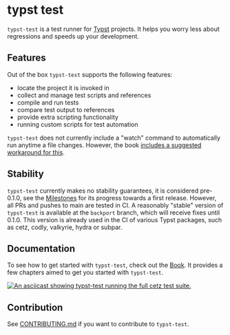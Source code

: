 # typst test
`typst-test` is a test runner for [Typst] projects. It helps you worry less about regressions and speeds up your development.

## Features
Out of the box `typst-test` supports the following features:
- locate the project it is invoked in
- collect and manage test scripts and references
- compile and run tests
- compare test output to references
- provide extra scripting functionality
- running custom scripts for test automation

`typst-test` does not currently include a "watch" command to automatically run anytime a file changes.
However, the book [includes a suggested workaround for this](https://tingerrr.github.io/typst-test/guides/watching.html).

## Stability
`typst-test` currently makes no stability guarantees, it is considered pre-0.1.0, see the [Milestones] for its progress towards a first release.
However, all PRs and pushes to main are tested in CI.
A reasonably "stable" version of `typst-test` is available at the `backport` branch, which will receive fixes until 0.1.0.
This version is already used in the CI of various Typst packages, such as cetz, codly, valkyrie, hydra or subpar.

## Documentation
To see how to get started with `typst-test`, check out the [Book].
It provides a few chapters aimed to get you started with `typst-test`.

[![An asciicast showing typst-test running the full cetz test suite.][demo-thumb]][demo]

## Contribution
See [CONTRIBUTING.md][contrib] if you want to contribute to `typst-test`.

[contrib]: CONTRIBUTING.md

[Typst]: https://typst.app
[Book]: https://tingerrr.github.io/typst-test/index.html
[Milestones]: https://github.com/tingerrr/typst-test/milestones

[demo-thumb]: https://asciinema.org/a/rW9HGUBbtBnmkSddgbKb7hRlI.svg
[demo]: https://asciinema.org/a/rW9HGUBbtBnmkSddgbKb7hRlI
